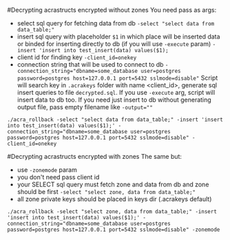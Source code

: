 #Decrypting acrastructs encrypted without zones
You need pass as args:
* select sql query for fetching data from db `-select "select data from data_table;"`
* insert sql query with placeholder `$1` in which place will be inserted data or 
binded for inserting directly to db (if you will use `-execute` param) `-insert 'insert into test_insert(data) values($1);`
* client id for finding key `-client_id=onekey`
* connection string that will be used to connect to db `-connection_string="dbname=some_database user=postgres password=postgres host=127.0.0.1 port=5432 sslmode=disable"`
Script will search key in `.acrakeys` folder with name <client_id>, generate sql 
insert queries to file `decrypted.sql`. If you use `-execute` arg, script will 
insert data to db too. If you need just insert to db without generating output file, pass empty filename like `-output=""`
```
./acra_rollback -select "select data from data_table;" -insert 'insert into test_insert(data) values($1);' -connection_string="dbname=some_database user=postgres password=postgres host=127.0.0.1 port=5432 sslmode=disable" -client_id=onekey
```

#Decrypting acrastructs encrypted with zones
The same but:
* use `-zonemode` param
* you don't need pass client id
* your SELECT sql query must fetch zone and data from db and zone should be first `-select "select zone, data from data_table;"`
* all zone private keys should be placed in keys dir (.acrakeys default)
```
./acra_rollback -select "select zone, data from data_table;" -insert 'insert into test_insert(data) values($1);' -connection_string="dbname=some_database user=postgres password=postgres host=127.0.0.1 port=5432 sslmode=disable" -zonemode
```
